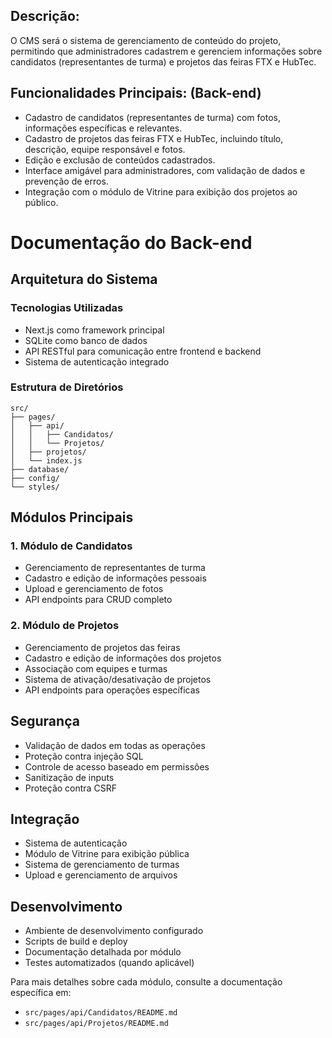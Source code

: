 ## Descrição: ##
O CMS será o sistema de gerenciamento de conteúdo do projeto, permitindo que administradores cadastrem e gerenciem informações sobre candidatos (representantes de turma) e projetos das feiras FTX e HubTec.

## Funcionalidades Principais: (Back-end) ##

- Cadastro de candidatos (representantes de turma) com fotos, informações específicas e relevantes.
- Cadastro de projetos das feiras FTX e HubTec, incluindo título, descrição, equipe responsável e fotos.
- Edição e exclusão de conteúdos cadastrados.
- Interface amigável para administradores, com validação de dados e prevenção de erros.
- Integração com o módulo de Vitrine para exibição dos projetos ao público.


# Documentação do Back-end

## Arquitetura do Sistema

### Tecnologias Utilizadas
- Next.js como framework principal
- SQLite como banco de dados
- API RESTful para comunicação entre frontend e backend
- Sistema de autenticação integrado

### Estrutura de Diretórios
```
src/
├── pages/
│   ├── api/
│   │   ├── Candidatos/
│   │   └── Projetos/
│   ├── projetos/
│   └── index.js
├── database/
├── config/
└── styles/
```

## Módulos Principais

### 1. Módulo de Candidatos
- Gerenciamento de representantes de turma
- Cadastro e edição de informações pessoais
- Upload e gerenciamento de fotos
- API endpoints para CRUD completo

### 2. Módulo de Projetos
- Gerenciamento de projetos das feiras
- Cadastro e edição de informações dos projetos
- Associação com equipes e turmas
- Sistema de ativação/desativação de projetos
- API endpoints para operações específicas

## Segurança
- Validação de dados em todas as operações
- Proteção contra injeção SQL
- Controle de acesso baseado em permissões
- Sanitização de inputs
- Proteção contra CSRF

## Integração
- Sistema de autenticação
- Módulo de Vitrine para exibição pública
- Sistema de gerenciamento de turmas
- Upload e gerenciamento de arquivos

## Desenvolvimento
- Ambiente de desenvolvimento configurado
- Scripts de build e deploy
- Documentação detalhada por módulo
- Testes automatizados (quando aplicável)

Para mais detalhes sobre cada módulo, consulte a documentação específica em:
- `src/pages/api/Candidatos/README.md`
- `src/pages/api/Projetos/README.md`

